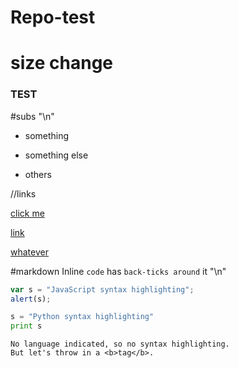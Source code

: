 # Repo-test

# size change
### TEST

#subs "\n"
* something

- something else
+ others

//links

[click me](https://www.google.com)

[link](http://www.reddit.com)

[whatever](https://stackoverflow.com)

#markdown
Inline `code` has `back-ticks around` it
"\n"
```javascript
var s = "JavaScript syntax highlighting";
alert(s);
```
 
```python
s = "Python syntax highlighting"
print s
```
 
```
No language indicated, so no syntax highlighting. 
But let's throw in a <b>tag</b>.
```

